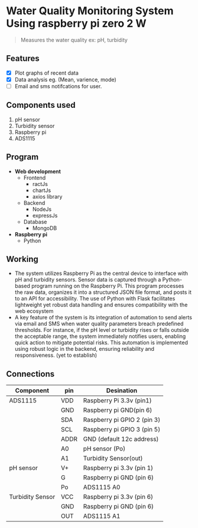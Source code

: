 # Water Quality Monitoring System Using raspberry pi zero 2 W

> Measures the water quality ex: pH, turbidity

## Features

- [x] Plot graphs of recent data
- [x] Data analysis eg. (Mean, varience, mode)
- [ ] Email and sms notifcations for user.

## Components used

1. pH sensor
2. Turbidity sensor
3. Raspberry pi
4. ADS1115

## Program

- **Web development**
  - Frontend
    - ractJs
    - chartJs
    - axios library
  - Backend
    - NodeJs
    - expressJs
  - Database
    - MongoDB
- **Raspberry pi**
  - Python

## Working

- The system utilizes Raspberry Pi as the central device to interface with pH and turbidity sensors. Sensor data is captured through a Python-based program running on the Raspberry Pi. This program processes the raw data, organizes it into a structured JSON file format, and posts it to an API for accessibility. The use of Python with Flask facilitates lightweight yet robust data handling and ensures compatibility with the web ecosystem
- A key feature of the system is its integration of automation to send alerts via email and SMS when water quality parameters breach predefined thresholds. For instance, if the pH level or turbidity rises or falls outside the acceptable range, the system immediately notifies users, enabling quick action to mitigate potential risks. This automation is implemented using robust logic in the backend, ensuring reliability and responsiveness.
  (yet to establish)

## Connections

| Component        | pin  | Desination                  |
| ---------------- | ---- | --------------------------- |
| ADS1115          | VDD  | Raspberry Pi 3.3v (pin1)    |
|                  | GND  | Raspberry pi GND(pin 6)     |
|                  | SDA  | Raspberry pi GPIO 2 (pin 3) |
|                  | SCL  | Raspberry pi GPIO 3 (pin 5) |
|                  | ADDR | GND (default 12c address)   |
|                  | A0   | pH sensor (Po)              |
|                  | A1   | Turbidity Sensor(out)       |
| pH sensor        | V+   | Raspberry pi 3.3v (pin 1)   |
|                  | G    | Raspberry pi GND (pin 6)    |
|                  | Po   | ADS1115 A0                  |
| Turbidity Sensor | VCC  | Raspberry pi 3.3v (pin 6)   |
|                  | GND  | Raspberry pi GND (pin 6)    |
|                  | OUT  | ADS1115 A1                  |
